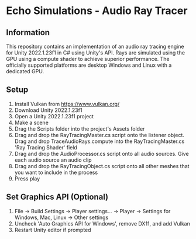 # Echo Simulations - Audio Ray Tracer

## Information

This repository contains an implementation of an audio ray tracing engine for Unity 2022.1.23f1 in C# using Unity's API. Rays are simulated using the GPU using a compute shader to achieve superior performance. The officially supported platforms are desktop Windows and Linux with a dedicated GPU.

## Setup 

1. Install Vulkan from https://www.vulkan.org/
1. Download Unity 2022.1.23f1
1. Open a Unity 2022.1.23f1 project
1. Make a scene
1. Drag the Scripts folder into the project's Assets folder
1. Drag and drop the RayTracingMaster.cs script onto the listener object. Drag and drop TraceAudioRays.compute into the RayTracingMaster.cs 'Ray Tracing Shader' field
1. Drag and drop the AudioProcessor.cs script onto all audio sources. Give each audio source an audio clip
1. Drag and drop the RayTracingObject.cs script onto all other meshes that you want to include in the process
1. Press play

## Set Graphics API (Optional)

1. File -> Build Settings -> Player settings... -> Player -> Settings for Windows, Mac, Linux -> Other settings
2. Uncheck 'Auto Graphics API for Windows', remove DX11, and add Vulkan
3. Restart Unity editor if prompted
